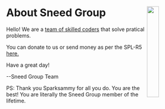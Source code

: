 # About Sneed Group <img src="sneed.png" width="25%" align="right">

Hello! We are a [team of skilled coders](https://github.com/Sneed-Group) that solve pratical problems.

You can donate to us or send money as per the SPL-R5 [here.](https://coindrop.to/sneed-group)

Have a great day!

--Sneed Group Team

PS: Thank you Sparksammy for all you do. You are the best! You are literally the Sneed Group member of the lifetime.
